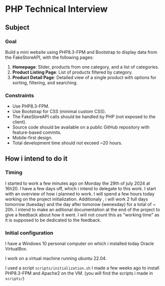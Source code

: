 # PHP Technical Interview
## Subject
### Goal
Build a mini website using PHP8.3-FPM and Bootstrap to display data from the FakeStoreAPI, with the following pages:
1. **Homepage**: Slider, products from one category, and a list of categories.
2. **Product Listing Page**: List of products filtered by category.
3. **Product Detail Page**: Detailed view of a single product with options for sorting, filtering, and searching.

### Constraints
- Use PHP8.3-FPM.
- Use Bootstrap for CSS (minimal custom CSS).
- The FakeStoreAPI calls should be handled by PHP (not exposed to the client).
- Source code should be available on a public GitHub repository with feature-based commits.
- Mobile-first design.
- Total development time should not exceed ~20 hours.

## How i intend to do it
### Timing
I started to work a few minutes ago on Monday the 29th of july 2024 at 16h20.
I have a few days off, which i intend to delegate to this work. I start with an overview of how i planned to work.
I will spend a few hours today working on the project initialization.
Additionaly , i will work 2 full days tomorrow (tuesday) and the day after tomorow (wenesday) for a total of ~ 20h.
I intend to make an aditional documentation at the end of the project to give a feedback about how it went. I wiil not count this as "working time" as it is supposed to be dedicated to the feedback.

### Initial configuration
I have a Windows 10 personal computer on which i installed today Oracle VirtualBox.

I work on a virtual machine running ubuntu 22.04.

I used a script `scripts/initialization.sh` I made a few weeks ago to install PHP8.3-FPM and Apache2 on the VM. (you will find the scripts i made in `scripts/`)